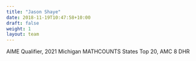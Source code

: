 ```yaml
---
title: "Jason Shaye"
date: 2018-11-19T10:47:58+10:00
draft: false
weight: 1
layout: team
---
```


AIME Qualifier, 2021 Michigan MATHCOUNTS States Top 20, AMC 8 DHR
